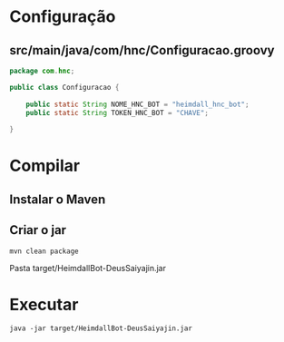# Configuração
## src/main/java/com/hnc/Configuracao.groovy
```java
package com.hnc;

public class Configuracao {
	
	public static String NOME_HNC_BOT = "heimdall_hnc_bot";
	public static String TOKEN_HNC_BOT = "CHAVE";
	
}
```
# Compilar
## Instalar o Maven

## Criar o jar
`mvn clean package`

Pasta target/HeimdallBot-DeusSaiyajin.jar

# Executar

`java -jar target/HeimdallBot-DeusSaiyajin.jar`